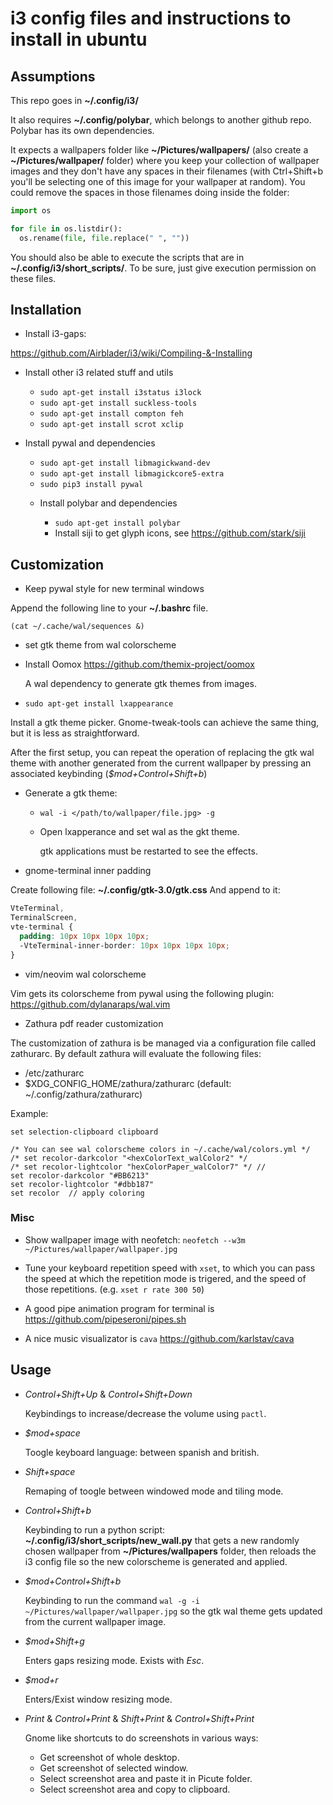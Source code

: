 # i3 config files and instructions to install in ubuntu


## Assumptions


This repo goes in **~/.config/i3/**

It also requires **~/.config/polybar**, which belongs to another github repo. Polybar has its own dependencies.

It expects a wallpapers folder like **~/Pictures/wallpapers/** (also create a **~/Pictures/wallpaper/** folder) where you keep your collection of wallpaper images and they don't have any spaces in their filenames (with Ctrl+Shift+b you'll be selecting one of this image for your wallpaper at random).
You could remove the spaces in those filenames doing inside the folder:
```python
import os

for file in os.listdir():
  os.rename(file, file.replace(" ", ""))
```

You should also be able to execute the scripts that are in **~/.config/i3/short_scripts/**. To be sure, just give execution permission on these files.


## Installation


* Install i3-gaps:

https://github.com/Airblader/i3/wiki/Compiling-&-Installing

* Install other i3 related stuff and utils

  + `sudo apt-get install i3status i3lock`
  + `sudo apt-get install suckless-tools`
  + `sudo apt-get install compton feh`
  + `sudo apt-get install scrot xclip`


* Install pywal and dependencies

  + `sudo apt-get install libmagickwand-dev`
  + `sudo apt-get install libmagickcore5-extra`
  + `sudo pip3 install pywal`

  * Install polybar and dependencies

    + `sudo apt-get install polybar`
    + Install siji to get glyph icons, see https://github.com/stark/siji



## Customization


* Keep pywal style for new terminal windows

Append the following line to your **~/.bashrc** file.

`(cat ~/.cache/wal/sequences &)`

* set gtk theme from wal colorscheme
* Install Oomox https://github.com/themix-project/oomox

  A wal dependency to generate gtk themes from images.

* `sudo apt-get install lxappearance`

Install a gtk theme picker. Gnome-tweak-tools can achieve the same thing, but it is less as straightforward.

After the first setup, you can repeat the operation of replacing the gtk wal theme with another generated from the current wallpaper by pressing an associated keybinding (*$mod+Control+Shift+b*)

* Generate a gtk theme:

  + `wal -i </path/to/wallpaper/file.jpg> -g`

  + Open lxapperance and set wal as the gkt theme.

    gtk applications must be restarted to see the effects.


* gnome-terminal inner padding

Create following file: **~/.config/gtk-3.0/gtk.css**
And append to it: 
```css
VteTerminal,
TerminalScreen,
vte-terminal {
  padding: 10px 10px 10px 10px;
  -VteTerminal-inner-border: 10px 10px 10px 10px;
}
```


* vim/neovim wal colorscheme

Vim gets its colorscheme from pywal using the following plugin: https://github.com/dylanaraps/wal.vim

* Zathura pdf reader customization

The customization of zathura is be managed via a configuration file called zathurarc. By default zathura will evaluate the following files:

  + /etc/zathurarc
  + $XDG_CONFIG_HOME/zathura/zathurarc (default: ~/.config/zathura/zathurarc)

Example:
```
set selection-clipboard clipboard

/* You can see wal colorscheme colors in ~/.cache/wal/colors.yml */
/* set recolor-darkcolor "<hexColorText_walColor2" */
/* set recolor-lightcolor "hexColorPaper_walColor7" */ // 
set recolor-darkcolor "#BB6213"
set recolor-lightcolor "#dbb187"
set recolor  // apply coloring
```

### Misc

* Show wallpaper image with neofetch: `neofetch --w3m ~/Pictures/wallpaper/wallpaper.jpg`

* Tune your keyboard repetition speed with `xset`, to which you can pass the speed at which the repetition mode is trigered, and the speed of those repetitions. (e.g. `xset r rate 300 50`)

* A good pipe animation program for terminal is https://github.com/pipeseroni/pipes.sh

* A nice music visualizator is `cava` https://github.com/karlstav/cava


## Usage


* *Control+Shift+Up* & *Control+Shift+Down*

  Keybindings to increase/decrease the volume using `pactl`.

* *$mod+space*

  Toogle keyboard language: between spanish and british.

* *Shift+space*

  Remaping of toogle between windowed mode and tiling mode.

* *Control+Shift+b*
  
  Keybinding to run a python script: **~/.config/i3/short_scripts/new_wall.py** that gets a new randomly chosen wallpaper from **~/Pictures/wallpapers** folder, then reloads the i3 config file so the new colorscheme is generated and applied.

* *$mod+Control+Shift+b*

  Keybinding to run the command
  `wal -g -i ~/Pictures/wallpaper/wallpaper.jpg`
  so the gtk wal theme gets updated from the current wallpaper image.

* *$mod+Shift+g*

  Enters gaps resizing mode. Exists with *Esc*.

* *$mod+r*

  Enters/Exist window resizing mode.

* *Print* & *Control+Print* & *Shift+Print* & *Control+Shift+Print*

  Gnome like shortcuts to do screenshots in various ways:
  + Get screenshot of whole desktop.
  + Get screenshot of selected window.
  + Select screenshot area and paste it in Picute folder.
  + Select screenshot area and copy to clipboard.

